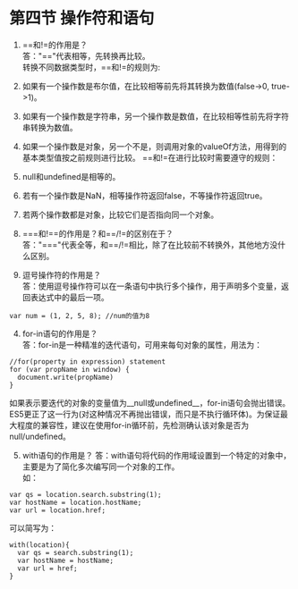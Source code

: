 # 第四节 操作符和语句
1. ==和!=的作用是？  
  答："=="代表相等，先转换再比较。  
  转换不同数据类型时，==和!=的规则为:  
  1. 如果有一个操作数是布尔值，在比较相等前先将其转换为数值(false->0, true->1)。
  2. 如果有一个操作数是字符串，另一个操作数是数值，在比较相等性前先将字符串转换为数值。
  3. 如果一个操作数是对象，另一个不是，则调用对象的valueOf方法，用得到的基本类型值按之前规则进行比较。
  ==和!=在进行比较时需要遵守的规则：
  1. null和undefined是相等的。
  2. 若有一个操作数是NaN，相等操作符返回false，不等操作符返回true。
  3. 若两个操作数都是对象，比较它们是否指向同一个对象。
  
2. ===和!==的作用是？和==/!=的区别在于？  
  答："==="代表全等，和==/!=相比，除了在比较前不转换外，其他地方没什么区别。
  
3. 逗号操作符的作用是？  
  答：使用逗号操作符可以在一条语句中执行多个操作，用于声明多个变量，返回表达式中的最后一项。
  ```
  var num = (1, 2, 5, 8); //num的值为8
  ```
4. for-in语句的作用是？  
  答：for-in是一种精准的迭代语句，可用来每句对象的属性，用法为：
  ```
  //for(property in expression) statement
  for (var propName in window) {
    document.write(propName)
  }
  ```
  如果表示要迭代的对象的变量值为__null或undefined__，for-in语句会抛出错误。ES5更正了这一行为(对这种情况不再抛出错误，而只是不执行循环体)。为保证最大程度的兼容性，建议在使用for-in循环前，先检测确认该对象是否为null/undefined。  
  
5. with语句的作用是？
  答：with语句将代码的作用域设置到一个特定的对象中，主要是为了简化多次编写同一个对象的工作。  
  如：
  ```
  var qs = location.search.substring(1);
  var hostName = location.hostName;
  var url = location.href;
  ```  
  可以简写为：
  ```
  with(location){
    var qs = search.substring(1);
    var hostName = hostName;
    var url = href;
  }
  ```
  